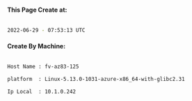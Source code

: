 
   
#### This Page Create at:

```bash

2022-06-29 - 07:53:13 UTC

```

#### Create By Machine:

```bash

Host Name : fv-az83-125

platform  : Linux-5.13.0-1031-azure-x86_64-with-glibc2.31

Ip Local  : 10.1.0.242

```


